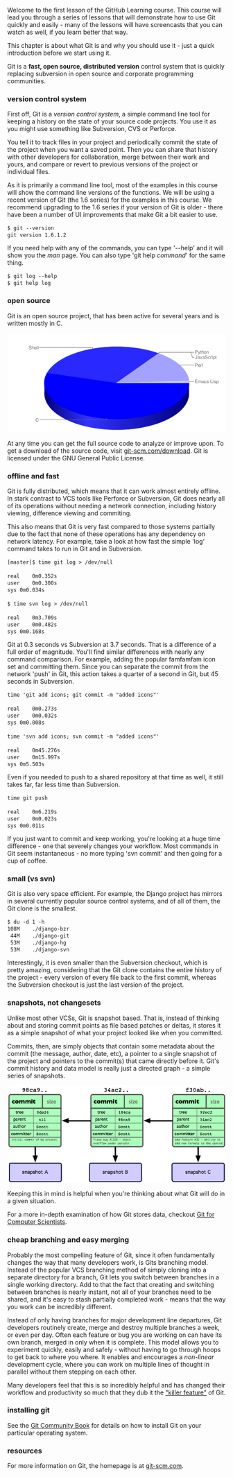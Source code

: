 Welcome to the first lesson of the GitHub Learning course.  This course
will lead you through a series of lessons that will demonstrate how to use
Git quickly and easily - many of the lessons will have screencasts that you 
can watch as well, if you learn better that way.

This chapter is about what Git is and why you should use it - just a quick 
introduction before we start using it.

Git is a **fast, open source, distributed version** control system that is quickly
replacing subversion in open source and corporate programming communities.

### version control system ###

First off, Git is a _version control system_, a simple command line 
tool for keeping a history on the state of your source code projects. You
use it as you might use something like Subversion, CVS or Perforce. 

You tell it to track files in your project and periodically commit the state
of the project when you want a saved point.  Then you can share that history 
with other developers for collaboration, merge between their work and yours,
and compare or revert to previous versions of the project or individual files.

As it is primarily a command line tool, most of the examples in this course
will show the command line versions of the functions.  We will be using a 
recent version of Git (the 1.6 series) for the examples in this course.  We 
recommend upgrading to the 1.6 series if your version of Git is older - there
have been a number of UI improvements that make Git a bit easier to use.

	$ git --version
	git version 1.6.1.2
	
If you need help with any of the commands, you can type '--help' and it will 
show you the _man_ page. You can also type 'git help _command_' for the same thing.

	$ git log --help
	$ git help log

### open source

Git is an open source project, that has been active for several years and is
written mostly in C.

![Git Language Breakdown](../images/git-lang.png)

At any time you can get the full source code to analyze or improve upon.
To get a download of the source code, visit 
[git-scm.com/download](http://git-scm.com/download).  Git is licensed under
the GNU General Public License.

### offline and fast

Git is fully distributed, which means that it can work almost entirely offline.
In stark contrast to VCS tools like Perforce or Subversion, Git does nearly all
of its operations without needing a network connection, including history
viewing, difference viewing and commiting.

This also means that Git is very fast compared to those systems partially due
to the fact that none of these operations has any dependency on network latency.
For example, take a look at how fast the simple 'log' command takes to run in
Git and in Subversion.

	[master]$ time git log > /dev/null

	real	0m0.352s
	user	0m0.300s
	sys	0m0.034s 
	
	$ time svn log > /dev/null

	real	0m3.709s
	user	0m0.482s
	sys	0m0.168s
	
Git at 0.3 seconds vs Subversion at 3.7 seconds. That is a difference of a 
full order of magnitude.  You'll find similar 
differences with nearly any command comparison.  For example, adding the popular
famfamfam icon set and committing them.  Since you can separate the commit from the
network 'push' in Git, this action takes a quarter of a second in Git, but 45 seconds
in Subversion.

	time 'git add icons; git commit -m "added icons"'

	real	0m0.273s
	user	0m0.032s
	sys	0m0.008s

	time 'svn add icons; svn commit -m "added icons"'

	real 	0m45.276s
	user	0m15.997s
	sys	0m5.503s

Even if you needed to push to a shared repository at that time as well, it still
takes far, far less time than Subversion.

	time git push

	real	0m6.219s
	user	0m0.023s
	sys	0m0.011s	

If you just want to commit and keep working, you're looking at a huge time 
difference - one that severely changes your workflow.
Most commands in Git seem instantaneous - no more typing 'svn commit' and 
then going for a cup of coffee.

### small (vs svn) ###

Git is also very space efficient.  For example, the Django project has mirrors
in several currently popular source control systems, and of all of them, the 
Git clone is the smallest.

	$ du -d 1 -h
	108M	./django-bzr
	 44M	./django-git
	 53M	./django-hg
	 53M	./django-svn

Interestingly, it is even smaller than the Subversion checkout, which is pretty
amazing, considering that the Git clone contains the entire history of the project -
every version of every file back to the first commit, whereas the Subversion
checkout is just the last version of the project.

### snapshots, not changesets

Unlike most other VCSs, Git is snapshot based.  That is, instead of thinking
about and storing commit points as file based patches or deltas, it stores it
as a simple snapshot of what your project looked like when you committed.  

Commits, then, are simply objects that contain some metadata about the commit
(the message, author, date, etc), a pointer to a single snapshot of the project
and pointers to the commit(s) that came directly before it.  Git's commit history
and data model is really just a directed graph - a simple series of snapshots.

![Git Data Model](../images/snapshots.png)

Keeping this in mind is helpful when you're thinking about what Git will do
in a given situation.

For a more in-depth examination of how Git stores data, checkout 
[Git for Computer Scientists](http://eagain.net/articles/git-for-computer-scientists/).


### cheap branching and easy merging

Probably the most compelling feature of Git, since it often fundamentally 
changes the way that many developers work, is Gits branching model.  Instead
of the popular VCS branching method of simply cloning into a separate directory 
for a branch, Git lets you switch between branches in a single working directory.
Add to that the fact that creating and switching between branches is nearly
instant, not all of your branches need to be shared, and it's easy to stash
partially completed work - means that the way you work can be incredibly different.

Instead of only having branches for major development line departures, Git 
developers routinely create, merge and destroy multiple branches a week, or even
per day.  Often each feature or bug you are working on can have its own branch,
merged in only when it is complete.  This model allows you to experiment quickly,
easily and safely - without having to go through hoops to get back to where you
where.  It enables and encourages a _non-linear_ development cycle, where you
can work on multiple lines of thought in parallel without them stepping on 
each other.

Many developers feel that this is so incredibly helpful and has changed
their workflow and productivity so much that they dub it the 
["killer feature"](http://www-cs-students.stanford.edu/~blynn/gitmagic/ch04.html)
of Git.

### installing git

See the [Git Community Book](http://book.git-scm.com/2_installing_git.html) 
for details on how to install Git on your particular operating system.

### resources

For more information on Git, the homepage is at [git-scm.com](http://git-scm.com).




